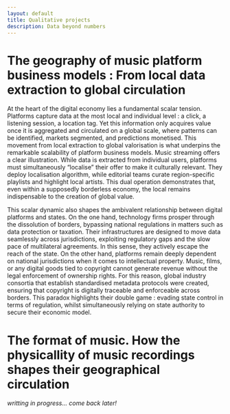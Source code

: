 ```yaml
---
layout: default
title: Qualitative projects
description: Data beyond numbers
---
```


# The geography of music platform business models : From local data extraction to global circulation

At the heart of the digital economy lies a fundamental scalar tension. Platforms capture data at the most local and individual level : a click, a listening session, a location tag. Yet this information only acquires value once it is aggregated and circulated on a global scale, where patterns can be identified, markets segmented, and predictions monetised. This movement from local extraction to global valorisation is what underpins the remarkable scalability of platform business models. Music streaming offers a clear illustration. While data is extracted from individual users, platforms must simultaneously “localise” their offer to make it culturally relevant. They deploy localisation algorithm, while editorial teams curate region-specific playlists and highlight local artists. This dual operation demonstrates that, even within a supposedly borderless economy, the local remains indispensable to the creation of global value.

This scalar dynamic also shapes the ambivalent relationship between digital platforms and states. On the one hand, technology firms prosper through the dissolution of borders, bypassing national regulations in matters such as data protection or taxation. Their infrastructures are designed to move data seamlessly across jurisdictions, exploiting regulatory gaps and the slow pace of multilateral agreements. In this sense, they actively escape the reach of the state. On the other hand, platforms remain deeply dependent on national jurisdictions when it comes to intellectual property. Music, films, or any digital goods tied to copyright cannot generate revenue without the legal enforcement of ownership rights. For this reason, global industry consortia that establish standardised metadata protocols were created, ensuring that copyright is digitally traceable and enforceable across borders. This paradox highlights their double game : evading state control in terms of regulation, whilst simultaneously relying on state authority to secure their economic model.

# The format of music. How the physicallity of music recordings shapes their geographical circulation

*writting in progress... come back later!*
